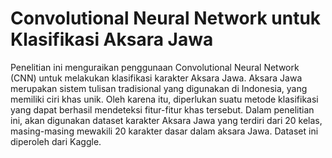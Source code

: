 # Convolutional Neural Network untuk Klasifikasi Aksara Jawa

Penelitian ini menguraikan penggunaan Convolutional Neural Network (CNN) untuk melakukan klasifikasi karakter Aksara Jawa. 
Aksara Jawa merupakan sistem tulisan tradisional yang digunakan di Indonesia, yang 
memiliki ciri khas unik. Oleh karena itu, diperlukan suatu metode klasifikasi yang dapat berhasil mendeteksi fitur-fitur khas tersebut.
Dalam penelitian ini, akan digunakan dataset karakter Aksara Jawa yang terdiri dari 20 kelas, masing-masing mewakili 20 karakter 
dasar dalam aksara Jawa. Dataset ini diperoleh dari Kaggle.
